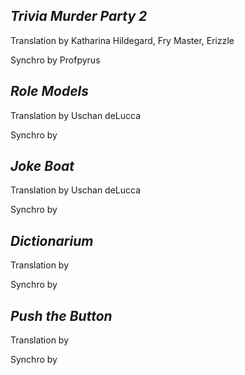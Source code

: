 ***Trivia Murder Party 2***
-
Translation by Katharina Hildegard, Fry Master, Erizzle

Synchro by Profpyrus

***Role Models***
-
Translation by Uschan deLucca

Synchro by

***Joke Boat***
-
Translation by Uschan deLucca

Synchro by

***Dictionarium***
-
Translation by

Synchro by

***Push the Button***
-
Translation by

Synchro by
